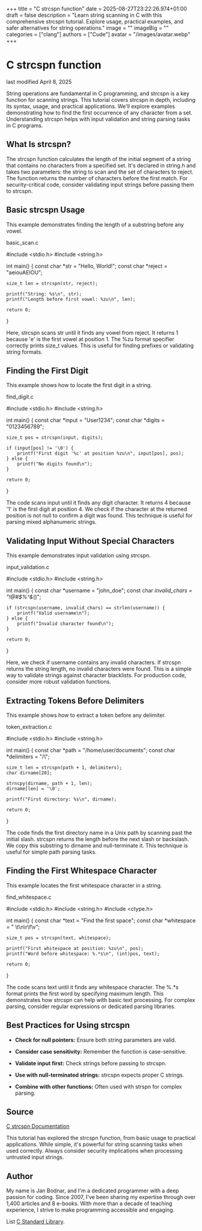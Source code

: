 +++
title = "C strcspn function"
date = 2025-08-27T23:22:26.974+01:00
draft = false
description = "Learn string scanning in C with this
comprehensive strcspn tutorial. Explore usage, practical examples, and safer
alternatives for string operations."
image = ""
imageBig = ""
categories = ["clang"]
authors = ["Cude"]
avatar = "/images/avatar.webp"
+++

# C strcspn function

last modified April 8, 2025

String operations are fundamental in C programming, and strcspn is a
key function for scanning strings. This tutorial covers strcspn in
depth, including its syntax, usage, and practical applications. We'll explore
examples demonstrating how to find the first occurrence of any character from a
set. Understanding strcspn helps with input validation and string
parsing tasks in C programs.

## What Is strcspn?

The strcspn function calculates the length of the initial segment of
a string that contains no characters from a specified set. It's declared in
string.h and takes two parameters: the string to scan and the set of
characters to reject. The function returns the number of characters before the
first match. For security-critical code, consider validating input strings
before passing them to strcspn.

## Basic strcspn Usage

This example demonstrates finding the length of a substring before any vowel.

basic_scan.c
  

#include &lt;stdio.h&gt;
#include &lt;string.h&gt;

int main() {
    const char *str = "Hello, World!";
    const char *reject = "aeiouAEIOU";
    
    size_t len = strcspn(str, reject);
    
    printf("String: %s\n", str);
    printf("Length before first vowel: %zu\n", len);
    
    return 0;
}

Here, strcspn scans str until it finds any vowel from
reject. It returns 1 because 'e' is the first vowel at position 1.
The %zu format specifier correctly prints size_t
values. This is useful for finding prefixes or validating string formats.

## Finding the First Digit

This example shows how to locate the first digit in a string.

find_digit.c
  

#include &lt;stdio.h&gt;
#include &lt;string.h&gt;

int main() {
    const char *input = "User1234";
    const char *digits = "0123456789";
    
    size_t pos = strcspn(input, digits);
    
    if (input[pos] != '\0') {
        printf("First digit '%c' at position %zu\n", input[pos], pos);
    } else {
        printf("No digits found\n");
    }
    
    return 0;
}

The code scans input until it finds any digit character. It returns 4
because '1' is the first digit at position 4. We check if the character at the
returned position is not null to confirm a digit was found. This technique is
useful for parsing mixed alphanumeric strings.

## Validating Input Without Special Characters

This example demonstrates input validation using strcspn.

input_validation.c
  

#include &lt;stdio.h&gt;
#include &lt;string.h&gt;

int main() {
    const char *username = "john_doe";
    const char *invalid_chars = "!@#$%^&amp;*()";
    
    if (strcspn(username, invalid_chars) == strlen(username)) {
        printf("Valid username\n");
    } else {
        printf("Invalid character found\n");
    }
    
    return 0;
}

Here, we check if username contains any invalid characters. If
strcspn returns the string length, no invalid characters were
found. This is a simple way to validate strings against character blacklists.
For production code, consider more robust validation functions.

## Extracting Tokens Before Delimiters

This example shows how to extract a token before any delimiter.

token_extraction.c
  

#include &lt;stdio.h&gt;
#include &lt;string.h&gt;

int main() {
    const char *path = "/home/user/documents";
    const char *delimiters = "/\\";
    
    size_t len = strcspn(path + 1, delimiters);
    char dirname[20];
    
    strncpy(dirname, path + 1, len);
    dirname[len] = '\0';
    
    printf("First directory: %s\n", dirname);
    
    return 0;
}

The code finds the first directory name in a Unix path by scanning past the
initial slash. strcspn returns the length before the next slash or
backslash. We copy this substring to dirname and null-terminate it.
This technique is useful for simple path parsing tasks.

## Finding the First Whitespace Character

This example locates the first whitespace character in a string.

find_whitespace.c
  

#include &lt;stdio.h&gt;
#include &lt;string.h&gt;
#include &lt;ctype.h&gt;

int main() {
    const char *text = "Find the first space";
    const char *whitespace = " \t\n\r\f\v";
    
    size_t pos = strcspn(text, whitespace);
    
    printf("First whitespace at position: %zu\n", pos);
    printf("Word before whitespace: %.*s\n", (int)pos, text);
    
    return 0;
}

The code scans text until it finds any whitespace character. The
%.*s format prints the first word by specifying maximum length.
This demonstrates how strcspn can help with basic text processing.
For complex parsing, consider regular expressions or dedicated parsing libraries.

## Best Practices for Using strcspn

- **Check for null pointers:** Ensure both string parameters are valid.

- **Consider case sensitivity:** Remember the function is case-sensitive.

- **Validate input first:** Check strings before passing to strcspn.

- **Use with null-terminated strings:** strcspn expects proper C strings.

- **Combine with other functions:** Often used with strspn for complex parsing.

## Source

[C strcspn Documentation](https://en.cppreference.com/w/c/string/byte/strcspn)

This tutorial has explored the strcspn function, from basic usage to
practical applications. While simple, it's powerful for string scanning tasks
when used correctly. Always consider security implications when processing
untrusted input strings.

## Author

My name is Jan Bodnar, and I'm a dedicated programmer with a deep passion for
coding. Since 2007, I've been sharing my expertise through over 1,400 articles
and 8 e-books. With more than a decade of teaching experience, I strive to make
programming accessible and engaging.

List [C Standard Library](/all/#clang-std).